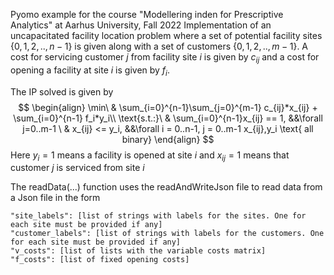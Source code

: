 Pyomo example for the course "Modellering inden for Prescriptive Analytics" at Aarhus University, Fall 2022
Implementation of an uncapacitated facility location problem where a set of potential facility
sites $\{0,1,2,..,n-1\}$ is given along with a set of customers $\{0,1,2,..,m-1\}$.
A cost for servicing customer $j$ from facility site $i$ is given by $c_{ij}$ and a cost for opening a facility at site $i$
is given by $f_i$.

The IP solved is given by
$$
\begin{align}
  \min\ & \sum_{i=0}^{n-1}\sum_{j=0}^{m-1} c_{ij}*x_{ij} + \sum_{i=0}^{n-1} f_i*y_i\\
  \text{s.t.:}\ &  \sum_{i=0}^{n-1}x_{ij} == 1,   &&\forall j=0..m-1
        \ & x_{ij} <= y_i,                    &&\forall i = 0..n-1, j = 0..m-1
        x_{ij},y_i \text{ all binary}
\end{align}
$$
Here $y_i=1$ means a facility is opened at site $i$ and $x_{ij}=1$ means that customer $j$ is serviced from site $i$

The readData(...) function uses the readAndWriteJson file to read data from a Json file
in the form
```
"site_labels": [list of strings with labels for the sites. One for each site must be provided if any]
"customer_labels": [list of strings with labels for the customers. One for each site must be provided if any]
"v_costs": [list of lists with the variable costs matrix]
"f_costs": [list of fixed opening costs]
```
